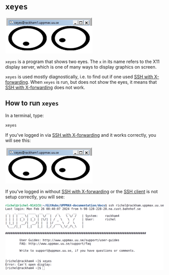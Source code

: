 # `xeyes`

![`xeyes` in action](./img/xeyes.png)

`xeyes` is a program that shows two eyes. The `x` in its name refers
to the X11 display server, which is one of many ways to display
graphics on screen.

`xeyes` is used mostly diagnostically, i.e. to find
out if one used [SSH with X-forwarding](ssh_x_forwarding.md).
When `xeyes` is run, but does not show the eyes, it means
that [SSH with X-forwarding](ssh_x_forwarding.md) does not work.

## How to run `xeyes`

In a terminal, type:

```bash
xeyes
```

If you've logged in via [SSH with X-forwarding](ssh_x_forwarding.md)
and it works correctly, you will see this:

![`xeyes` in action](./img/xeyes.png)

If you've logged in without [SSH with X-forwarding](ssh_x_forwarding.md)
or the [SSH client](ssh_client.md) is not setup correctly, you will see:

![`xeyes` not working](./img/xeyes_no_ssh_x_forwarding.png)

